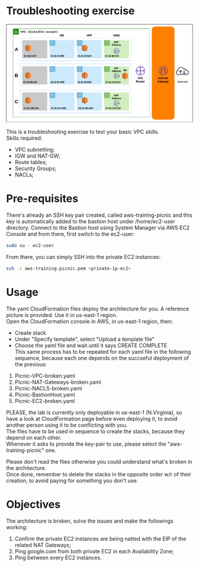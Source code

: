 # Troubleshooting exercise

![Architecture](https://github.com/silverMatt92/aws-training/raw/master/VPC/tshoot-exercise/tshoot-exercise.png)

This is a troubleshooting exercise to test your basic VPC skills.  
Skills required:  
- VPC subnetting;  
- IGW and NAT-GW;  
- Route tables;  
- Security Groups;  
- NACLs;  
  
# Pre-requisites
There's already an SSH key pair created, called aws-training-picnic and this key is automatically 
added to the bastion host under /home/ec2-user directory.
Connect to the Bastion host using System Manager via AWS EC2 Console and from there, first switch to the ec2-user:
```bash
sudo su - ec2-user
```
From there, you can simply SSH into the private EC2 instances:
```bash
ssh -i aws-training-picnic.pem <private-ip-ec2>
```

# Usage
The yaml CloudFormation files deploy the architecture for you. A reference picture is provided. Use it in us-east-1 region.  
Open the CloudFormation console in AWS, in us-east-1 region, then:
- Create stack  
- Under "Specify template", select "Upload a template file"  
- Choose the yaml file and wait until it says CREATE COMPLETE    
This same process has to be repeated for each yaml file in the following sequence, because each one depends on the succseful deployment of the previous:  
1. Picnic-VPC-broken.yaml
2. Picnic-NAT-Gateways-broken.yaml  
3. Picnic-NACLS-broken.yaml
4. Picnic-BastionHost.yaml  
5. Picnic-EC2-broken.yaml  

PLEASE, the lab is currently only deployable in us-east-1 (N.Virginia), so have a look at CloudFormation page before even deploying it, to avoid another
person using it to be conflicting with you.  
The files have to be used in sequence to create the stacks, because they depend on each other.  
Whenever it asks to provide the key-pair to use, please select the "aws-training-picnic" one.    

Please don't read the files otherwise you could understand what's broken in the architecture.  
Once done, remember to delete the stacks in the opposite order w/r of their creation, to avoid paying for something you don't use.

# Objectives
The architecture is broken, solve the issues and make the followings working:  
1. Confirm the private EC2 instances are being natted with the EIP of the related NAT Gateways;  
2. Ping google.com from both private EC2 in each Availability Zone;  
3. Ping between every EC2 instances.
